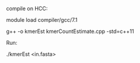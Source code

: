compile on HCC:

module load compiler/gcc/7.1

g++ -o kmerEst kmerCountEstimate.cpp -std=c++11 

Run:

./kmerEst <in.fasta> <kmerLen>  
  
  
  
